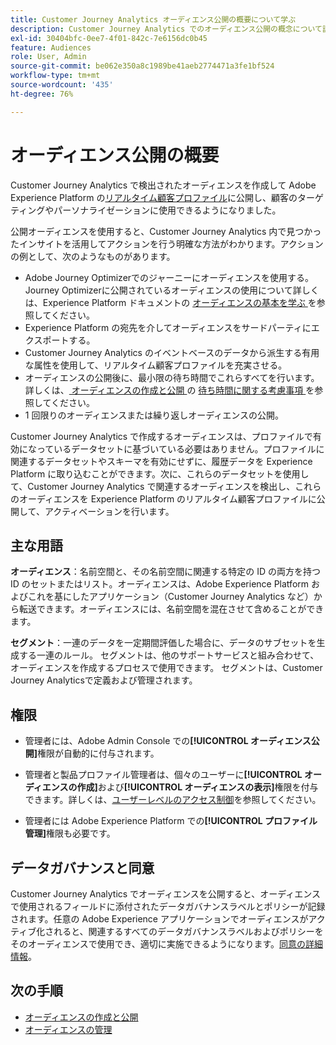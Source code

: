 ```yaml
---
title: Customer Journey Analytics オーディエンス公開の概要について学ぶ
description: Customer Journey Analytics でのオーディエンス公開の概念について説明します
exl-id: 30404bfc-0ee7-4f01-842c-7e6156dc0b45
feature: Audiences
role: User, Admin
source-git-commit: be062e350a8c1989be41aeb2774471a3fe1bf524
workflow-type: tm+mt
source-wordcount: '435'
ht-degree: 76%

---
```


# オーディエンス公開の概要

Customer Journey Analytics で検出されたオーディエンスを作成して Adobe Experience Platform の[リアルタイム顧客プロファイル](https://experienceleague.adobe.com/docs/experience-platform/profile/home.html?lang=ja)に公開し、顧客のターゲティングやパーソナライゼーションに使用できるようになりました。

公開オーディエンスを使用すると、Customer Journey Analytics 内で見つかったインサイトを活用してアクションを行う明確な方法がわかります。アクションの例として、次のようなものがあります。

* Adobe Journey Optimizerでのジャーニーにオーディエンスを使用する。
Journey Optimizerに公開されているオーディエンスの使用について詳しくは、Experience Platform ドキュメントの [ オーディエンスの基本を学ぶ ](https://experienceleague.adobe.com/ja/docs/journey-optimizer/using/audiences-profiles-identities/audiences/about-audiences) を参照してください。
* Experience Platform の宛先を介してオーディエンスをサードパーティにエクスポートする。
* Customer Journey Analytics のイベントベースのデータから派生する有用な属性を使用して、リアルタイム顧客プロファイルを充実させる。
* オーディエンスの公開後に、最小限の待ち時間でこれらすべてを行います。
詳しくは、[ オーディエンスの作成と公開 ](/help/components/audiences/publish.md#latency-considerations) の [ 待ち時間に関する考慮事項 ](/help/components/audiences/publish.md) を参照してください。
* 1 回限りのオーディエンスまたは繰り返しオーディエンスの公開。

Customer Journey Analytics で作成するオーディエンスは、プロファイルで有効になっているデータセットに基づいている必要はありません。プロファイルに関連するデータセットやスキーマを有効にせずに、履歴データを Experience Platform に取り込むことができます。次に、これらのデータセットを使用して、Customer Journey Analytics で関連するオーディエンスを検出し、これらのオーディエンスを Experience Platform のリアルタイム顧客プロファイルに公開して、アクティベーションを行います。

## 主な用語

**オーディエンス**：名前空間と、その名前空間に関連する特定の ID の両方を持つ ID のセットまたはリスト。オーディエンスは、Adobe Experience Platform およびこれを基にしたアプリケーション（Customer Journey Analytics など）から転送できます。オーディエンスには、名前空間を混在させて含めることができます。

**セグメント**：一連のデータを一定期間評価した場合に、データのサブセットを生成する一連のルール。 セグメントは、他のサポートサービスと組み合わせて、オーディエンスを作成するプロセスで使用できます。 セグメントは、Customer Journey Analyticsで定義および管理されます。

## 権限

* 管理者には、Adobe Admin Console での&#x200B;**[!UICONTROL オーディエンス公開]**&#x200B;権限が自動的に付与されます。

* 管理者と製品プロファイル管理者は、個々のユーザーに&#x200B;**[!UICONTROL オーディエンスの作成]**&#x200B;および&#x200B;**[!UICONTROL オーディエンスの表示]**&#x200B;権限を付与できます。詳しくは、[ユーザーレベルのアクセス制御](/help/technotes/access-control.md#user-level-access)を参照してください。

* 管理者には Adobe Experience Platform での&#x200B;**[!UICONTROL プロファイル管理]**&#x200B;権限も必要です。

## データガバナンスと同意

Customer Journey Analytics でオーディエンスを公開すると、オーディエンスで使用されるフィールドに添付されたデータガバナンスラベルとポリシーが記録されます。任意の Adobe Experience アプリケーションでオーディエンスがアクティブ化されると、関連するすべてのデータガバナンスラベルおよびポリシーをそのオーディエンスで使用でき、適切に実施できるようになります。[同意の詳細情報](https://experienceleague.adobe.com/docs/experience-platform/data-governance/policies/user-guide.html?lang=ja#consent-policy)。

## 次の手順

* [オーディエンスの作成と公開](/help/components/audiences/publish.md)
* [オーディエンスの管理](/help/components/audiences/manage.md)

